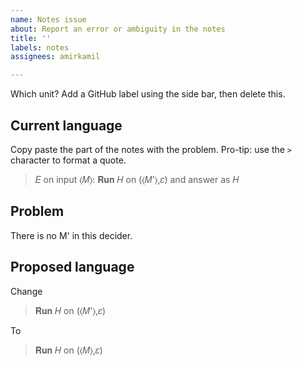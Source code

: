 ```yaml
---
name: Notes issue
about: Report an error or ambiguity in the notes
title: ''
labels: notes
assignees: amirkamil

---
```


Which unit?  Add a GitHub label using the side bar, then delete this.

## Current language
Copy paste the part of the notes with the problem.  Pro-tip: use the `>` character to format a quote.

> 𝐸 on input ⟨𝑀⟩:
>   𝐑𝐮𝐧 𝐻 on (⟨𝑀'⟩,𝜀) and answer as 𝐻

## Problem
There is no M' in this decider.

## Proposed language

Change
> 𝐑𝐮𝐧 𝐻 on (⟨𝑀'⟩,𝜀)

To
> 𝐑𝐮𝐧 𝐻 on (⟨𝑀⟩,𝜀)
